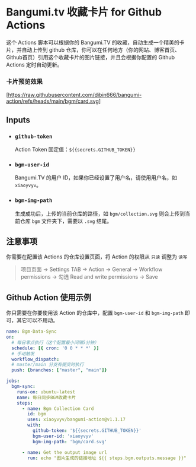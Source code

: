 # Bangumi.tv 收藏卡片 for Github Actions

这个 Actions 脚本可以根据你的 Bangumi.TV 的收藏，自动生成一个精美的卡片，并自动上传到 github 仓库，你可以在任何地方（你的网站、博客首页、Github首页）引用这个收藏卡片的图片链接，并且会根据你配置的 Github Actions 定时自动更新。

### 卡片预览效果
[https://raw.githubusercontent.com/dibin666/bangumi-action/refs/heads/main/bgm/card.svg]

## Inputs

- ### `github-token`
  Action Token 固定值：`${{secrets.GITHUB_TOKEN}}` 

- ### `bgm-user-id`

  Bangumi.TV 的用户 ID，如果你已经设置了用户名，请使用用户名，如 `xiaoyvyv`。

- ### `bgm-img-path`

  生成成功后，上传的当前仓库的路径，如 `bgm/collection.svg` 则会上传到当前仓库 `bgm` 文件夹下，需要以 `.svg` 结尾。

## 注意事项
你需要在配置该 Actions 的仓库设置页面，将 Action 的权限从 `只读` 调整为 `读写`

> 项目页面 -> Settings TAB -> Action -> General -> Workflow permissions -> 勾选 Read and write permissions -> Save

## Github Action 使用示例

你只需要在你要使用该 Action 的仓库中，配置 `bgm-user-id` 和 `bgm-img-path` 即可，其它可以不用动。

```yaml
name: Bgm-Data-Sync
on:
  # 每日零点执行（这个配置最小间隔5分钟）
  schedule: [{ cron: '0 0 * * *' }]
  # 手动触发
  workflow_dispatch:
  # master/main 分支有提交时执行
  push: {branches: ["master", "main"]}

jobs:
  bgm-sync:
    runs-on: ubuntu-latest
    name: 每日同步BGM收藏卡片
    steps:
      - name: Bgm Collection Card
        id: bgm
        uses: xiaoyvyv/bangumi-action@v1.1.17
        with:
          github-token: '${{secrets.GITHUB_TOKEN}}'
          bgm-user-id: 'xiaoyvyv'
          bgm-img-path: 'bgm/card.svg'

      - name: Get the output image url
        run: echo "图片生成的链接地址 ${{ steps.bgm.outputs.message }}"
```

